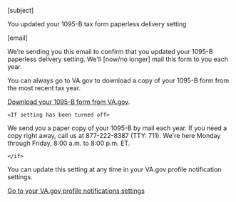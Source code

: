 [subject]

You updated your 1095-B tax form paperless delivery setting

[email]

We’re sending you this email to confirm that you updated your 1095-B paperless delivery setting. We'll [now/no longer] mail this form to you each year. 

You can always go to VA.gov to download a copy of your 1095-B form from the most recent tax year.

[Download your 1095-B form from VA.gov](https://www.va.gov/records/download-your-irs-1095-b).

`<If setting has been turned off>`

We send you a paper copy of your 1095-B by mail each year. If you need a copy right away, call us at 877-222-8387 (TTY: 711). We're here Monday through Friday, 8:00 a.m. to 8:00 p.m. ET.

`</if>`

You can update this setting at any time in your VA.gov profile notification settings.

[Go to your VA.gov profile notifications settings](https://va.gov/profile/notifications)
